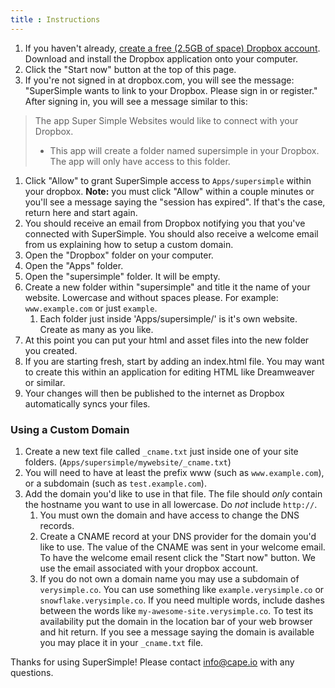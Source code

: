 ```yaml
---
title : Instructions
---
```


1. If you haven't already, [create a free (2.5GB of space) Dropbox account][1]. Download and install the Dropbox application onto your computer.
1. Click the "Start now" button at the top of this page.
1. If you're not signed in at dropbox.com, you will see the message: "SuperSimple wants to link to your Dropbox. Please sign in or register." After signing in, you will see a message similar to this:
> The app Super Simple Websites would like to connect with your Dropbox.
>
> - This app will create a folder named supersimple in your Dropbox. The app will only have access to this folder.

1. Click "Allow" to grant SuperSimple access to `Apps/supersimple` within your dropbox. **Note:** you must click "Allow" within a couple minutes or you'll see a message saying the "session has expired".  If that's the case, return here and start again.
1. You should receive an email from Dropbox notifying you that you've connected with SuperSimple. You should also receive a welcome email from us explaining how to setup a custom domain.
1. Open the "Dropbox" folder on your computer.
1. Open the "Apps" folder.
1. Open the "supersimple" folder. It will be empty.
1. Create a new folder within "supersimple" and title it the name of your website. Lowercase and without spaces please. For example: `www.example.com` or just `example`.
    1. Each folder just inside 'Apps/supersimple/' is it's own website. Create as many as you like.
1. At this point you can put your html and asset files into the new folder you created.
1. If you are starting fresh, start by adding an index.html file. You may want to create this within an application for editing HTML like Dreamweaver or similar.
1. Your changes will then be published to the internet as Dropbox automatically syncs your files.

### Using a Custom Domain

1. Create a new text file called `_cname.txt` just inside one of your site folders. (`Apps/supersimple/mywebsite/_cname.txt`)
1. You will need to have at least the prefix www (such as `www.example.com`), or a subdomain (such as `test.example.com`).
1. Add the domain you'd like to use in that file. The file should _only_ contain the hostname you want to use in all lowercase. Do *not* include `http://`.
    1. You must own the domain and have access to change the DNS records.
    1. Create a CNAME record at your DNS provider for the domain you'd like to use. The value of the CNAME was sent in your welcome email. To have the welcome email resent click the "Start now" button. We use the email associated with your dropbox account.
    1. If you do not own a domain name you may use a subdomain of `verysimple.co`. You can use something like `example.verysimple.co` or `snowflake.verysimple.co`. If you need multiple words, include dashes between the words like `my-awesome-site.verysimple.co`. To test its availability put the domain in the location bar of your web browser and hit return. If you see a message saying the domain is available you may place it in your `_cname.txt` file.


Thanks for using SuperSimple! Please contact info@cape.io with any questions.

[1]: https://db.tt/XoSMS2Iq
